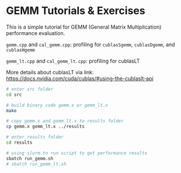 # GEMM Tutorials & Exercises

This is a simple tutorial for GEMM (General Matrix Multiplication) performance evaluation.

`gemm.cpp` and `cal_gemm.cpp`: profiling for `cublasSgemm`, `cublasDgemm`, and `cublasHgemm`

`gemm_lt.cpp` and `cal_gemm_lt.cpp`: profiling for cublasLT

More details about cublasLT via link: https://docs.nvidia.com/cuda/cublas/#using-the-cublaslt-api

```bash
# enter src folder
cd src

# build binary code gemm.x or gemm_lt.x 
make 

# copy gemm.x and gemm_lt.x to results folder
cp gemm.x gemm_lt.x ../results

# enter results folder
cd results

# using slurm to run script to get performance results
sbatch run_gemm.sh
# sbatch run_gemm_lt.sh
```
